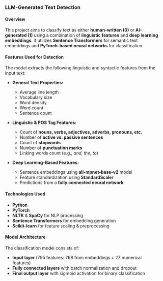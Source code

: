 ### **LLM-Generated Text Detection**  

#### **Overview**  
This project aims to classify text as either **human-written (0)** or **AI-generated (1)** using a combination of **linguistic features** and **deep learning embeddings**. It utilizes **Sentence Transformers** for semantic text embeddings and **PyTorch-based neural networks** for classification.  

#### **Features Used for Detection**  
The model extracts the following linguistic and syntactic features from the input text:  

- **General Text Properties:**  
  - Average line length  
  - Vocabulary size  
  - Word density  
  - Word count  
  - Sentence count  

- **Linguistic & POS Tag Features:**  
  - Count of **nouns, verbs, adjectives, adverbs, pronouns, etc.**  
  - Number of **active vs. passive sentences**  
  - Count of **stopwords**  
  - Number of **punctuation marks**  
  - Linking words count (e.g., *and, the, to*)  

- **Deep Learning-Based Features:**  
  - Sentence embeddings using **all-mpnet-base-v2** model  
  - Feature standardization using **StandardScaler**  
  - Predictions from a **fully connected neural network**  

#### **Technologies Used**  
- **Python**  
- **PyTorch**  
- **NLTK** & **SpaCy** for NLP processing  
- **Sentence Transformers** for embedding generation  
- **Scikit-learn** for feature scaling & preprocessing  

#### **Model Architecture**  
The classification model consists of:  
- **Input layer** (795 features: 768 from embeddings + 27 numerical features)  
- **Fully connected layers** with batch normalization and dropout  
- **Final output layer** with sigmoid activation for binary classification




